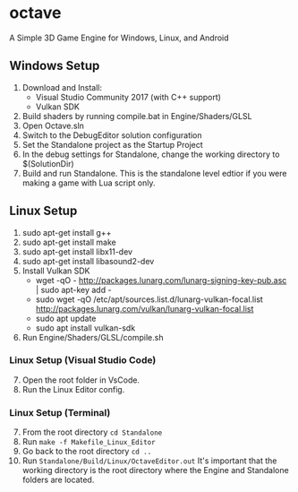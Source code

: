 # octave
A Simple 3D Game Engine for Windows, Linux, and Android

## Windows Setup
1. Download and Install:
	- Visual Studio Community 2017 (with C++ support)
	- Vulkan SDK
2. Build shaders by running compile.bat in Engine/Shaders/GLSL
3. Open Octave.sln
4. Switch to the DebugEditor solution configuration
5. Set the Standalone project as the Startup Project
6. In the debug settings for Standalone, change the working directory to $(SolutionDir)
7. Build and run Standalone. This is the standalone level edtior if you were making a game with Lua script only.

## Linux Setup
1. sudo apt-get install g++
2. sudo apt-get install make
3. sudo apt-get install libx11-dev
4. sudo apt-get install libasound2-dev
5. Install Vulkan SDK
    - wget -qO - http://packages.lunarg.com/lunarg-signing-key-pub.asc | sudo apt-key add -
    - sudo wget -qO /etc/apt/sources.list.d/lunarg-vulkan-focal.list http://packages.lunarg.com/vulkan/lunarg-vulkan-focal.list
    - sudo apt update
    - sudo apt install vulkan-sdk
6. Run Engine/Shaders/GLSL/compile.sh

### Linux Setup (Visual Studio Code)
7. Open the root folder in VsCode.
8. Run the Linux Editor config.

### Linux Setup (Terminal)
7. From the root directory `cd Standalone` 
8. Run `make -f Makefile_Linux_Editor`
9. Go back to the root directory `cd ..`
10. Run `Standalone/Build/Linux/OctaveEditor.out` It's important that the working directory is the root directory where the Engine and Standalone folders are located.
